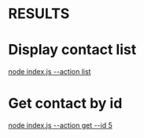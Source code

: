 # RESULTS

# Display contact list

[node index.js --action list](https://ibb.co/C1r2Gdg)

# Get contact by id

[node index.js --action get --id 5](https://ibb.co/HDfk6fw)


